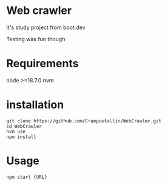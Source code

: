 # Web crawler

It's study project from boot.dev

Testing was fun though


# Requirements
node >=18.7.0
nvm

# installation

```
git clone https://github.com/Crampustallin/WebCrawler.git
cd WebCrawler
nvm use
npm install
```

# Usage

```
npm start {URL}
```
